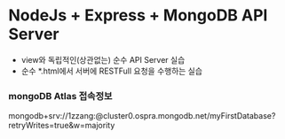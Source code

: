 # NodeJs + Express + MongoDB API Server
- view와 독립적인(상관없는) 순수 API Server 실습
- 순수 *.html에서 서버에 RESTFull 요청을 수행하는 실습

### mongoDB Atlas 접속정보 
mongodb+srv://1zzang:<password>@cluster0.ospra.mongodb.net/myFirstDatabase?retryWrites=true&w=majority